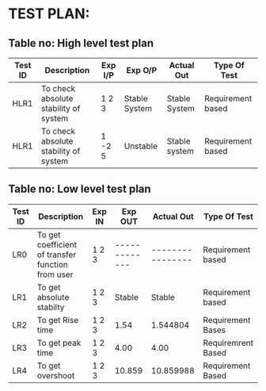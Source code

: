 # TEST PLAN:

## Table no: High level test plan

| **Test ID** | **Description**                                              | **Exp I/P** | **Exp O/P** | **Actual Out** |**Type Of Test**  |    
|-------------|--------------------------------------------------------------|------------|-------------|----------------|------------------|
|  HLR1       |To check absolute stability of system                         | 1 2 3|Stable System|Stable System |Requirement based |
|  HLR1       |To check absolute stability of system                         | 1 -2 5|Unstable |Stable system  |Requirement based|


## Table no: Low level test plan

| **Test ID** | **Description**                                              | **Exp IN** | **Exp OUT** | **Actual Out** |**Type Of Test**  |    
|-------------|--------------------------------------------------------------|------------|-------------|----------------|------------------|
|  LR0     |To get coefficient of transfer function from user | 1 2 3  |-------------|----------------|Requirement based |
|  LR1   |To get absolute stabilty                          |  1 2 3 | Stable      |Stable          |Requirement based |
|  LR2    |To get Rise time                                  |1 2 3   |1.54         | 1.544804       |Requirement Bases |
| LR3     |To get peak time                                  |1 2 3 | 4.00|  4.00 | Requiremrent Based|
|LR4      | To get overshoot                                 |1 2 3| 10.859 | 10.859988|Requirement Based|
